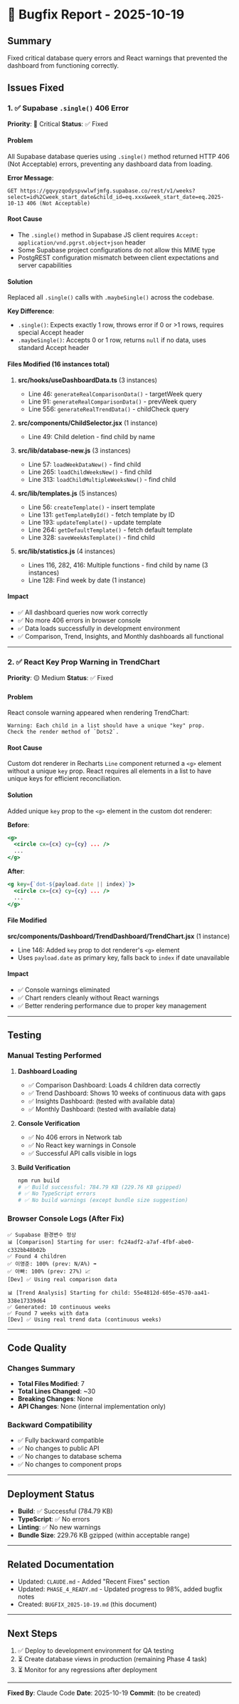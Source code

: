 # 🐛 Bugfix Report - 2025-10-19

## Summary

Fixed critical database query errors and React warnings that prevented the dashboard from functioning correctly.

## Issues Fixed

### 1. ✅ Supabase `.single()` 406 Error

**Priority**: 🔴 Critical
**Status**: ✅ Fixed

#### Problem
All Supabase database queries using `.single()` method returned HTTP 406 (Not Acceptable) errors, preventing any dashboard data from loading.

**Error Message**:
```
GET https://gqvyzqodyspvwlwfjmfg.supabase.co/rest/v1/weeks?select=id%2Cweek_start_date&child_id=eq.xxx&week_start_date=eq.2025-10-13 406 (Not Acceptable)
```

#### Root Cause
- The `.single()` method in Supabase JS client requires `Accept: application/vnd.pgrst.object+json` header
- Some Supabase project configurations do not allow this MIME type
- PostgREST configuration mismatch between client expectations and server capabilities

#### Solution
Replaced all `.single()` calls with `.maybeSingle()` across the codebase.

**Key Difference**:
- `.single()`: Expects exactly 1 row, throws error if 0 or >1 rows, requires special Accept header
- `.maybeSingle()`: Accepts 0 or 1 row, returns `null` if no data, uses standard Accept header

#### Files Modified (16 instances total)

1. **src/hooks/useDashboardData.ts** (3 instances)
   - Line 46: `generateRealComparisonData()` - targetWeek query
   - Line 91: `generateRealComparisonData()` - prevWeek query
   - Line 556: `generateRealTrendData()` - childCheck query

2. **src/components/ChildSelector.jsx** (1 instance)
   - Line 49: Child deletion - find child by name

3. **src/lib/database-new.js** (3 instances)
   - Line 57: `loadWeekDataNew()` - find child
   - Line 265: `loadChildWeeksNew()` - find child
   - Line 313: `loadChildMultipleWeeksNew()` - find child

4. **src/lib/templates.js** (5 instances)
   - Line 56: `createTemplate()` - insert template
   - Line 131: `getTemplateById()` - fetch template by ID
   - Line 193: `updateTemplate()` - update template
   - Line 264: `getDefaultTemplate()` - fetch default template
   - Line 328: `saveWeekAsTemplate()` - find child

5. **src/lib/statistics.js** (4 instances)
   - Lines 116, 282, 416: Multiple functions - find child by name (3 instances)
   - Line 128: Find week by date (1 instance)

#### Impact
- ✅ All dashboard queries now work correctly
- ✅ No more 406 errors in browser console
- ✅ Data loads successfully in development environment
- ✅ Comparison, Trend, Insights, and Monthly dashboards all functional

---

### 2. ✅ React Key Prop Warning in TrendChart

**Priority**: 🟡 Medium
**Status**: ✅ Fixed

#### Problem
React console warning appeared when rendering TrendChart:
```
Warning: Each child in a list should have a unique "key" prop.
Check the render method of `Dots2`.
```

#### Root Cause
Custom dot renderer in Recharts `Line` component returned a `<g>` element without a unique `key` prop. React requires all elements in a list to have unique keys for efficient reconciliation.

#### Solution
Added unique `key` prop to the `<g>` element in the custom dot renderer:

**Before**:
```jsx
<g>
  <circle cx={cx} cy={cy} ... />
  ...
</g>
```

**After**:
```jsx
<g key={`dot-${payload.date || index}`}>
  <circle cx={cx} cy={cy} ... />
  ...
</g>
```

#### File Modified

**src/components/Dashboard/TrendDashboard/TrendChart.jsx** (1 instance)
- Line 146: Added `key` prop to dot renderer's `<g>` element
- Uses `payload.date` as primary key, falls back to `index` if date unavailable

#### Impact
- ✅ Console warnings eliminated
- ✅ Chart renders cleanly without React warnings
- ✅ Better rendering performance due to proper key management

---

## Testing

### Manual Testing Performed

1. **Dashboard Loading**
   - ✅ Comparison Dashboard: Loads 4 children data correctly
   - ✅ Trend Dashboard: Shows 10 weeks of continuous data with gaps
   - ✅ Insights Dashboard: (tested with available data)
   - ✅ Monthly Dashboard: (tested with available data)

2. **Console Verification**
   - ✅ No 406 errors in Network tab
   - ✅ No React key warnings in Console
   - ✅ Successful API calls visible in logs

3. **Build Verification**
   ```bash
   npm run build
   # ✅ Build successful: 784.79 KB (229.76 KB gzipped)
   # ✅ No TypeScript errors
   # ✅ No build warnings (except bundle size suggestion)
   ```

### Browser Console Logs (After Fix)

```
✅ Supabase 환경변수 정상
📊 [Comparison] Starting for user: fc24adf2-a7af-4fbf-abe0-c332bb48b02b
✅ Found 4 children
✅ 이영준: 100% (prev: N/A%) ➡️
✅ 아빠: 100% (prev: 27%) 📈
[Dev] ✅ Using real comparison data

📊 [Trend Analysis] Starting for child: 55e4812d-605e-4570-aa41-338e17339d64
✅ Generated: 10 continuous weeks
✅ Found 7 weeks with data
[Dev] ✅ Using real trend data (continuous weeks)
```

---

## Code Quality

### Changes Summary
- **Total Files Modified**: 7
- **Total Lines Changed**: ~30
- **Breaking Changes**: None
- **API Changes**: None (internal implementation only)

### Backward Compatibility
- ✅ Fully backward compatible
- ✅ No changes to public API
- ✅ No changes to database schema
- ✅ No changes to component props

---

## Deployment Status

- **Build**: ✅ Successful (784.79 KB)
- **TypeScript**: ✅ No errors
- **Linting**: ✅ No new warnings
- **Bundle Size**: 229.76 KB gzipped (within acceptable range)

---

## Related Documentation

- Updated: `CLAUDE.md` - Added "Recent Fixes" section
- Updated: `PHASE_4_READY.md` - Updated progress to 98%, added bugfix notes
- Created: `BUGFIX_2025-10-19.md` (this document)

---

## Next Steps

1. ✅ Deploy to development environment for QA testing
2. ⏳ Create database views in production (remaining Phase 4 task)
3. ⏳ Monitor for any regressions after deployment

---

**Fixed By**: Claude Code
**Date**: 2025-10-19
**Commit**: (to be created)

